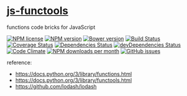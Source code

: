 [js-functools](http://aureooms.github.io/js-functools)
==

functions code bricks for JavaScript

[![NPM license](http://img.shields.io/npm/l/aureooms-js-functools.svg)](https://raw.githubusercontent.com/aureooms/js-functools/master/LICENSE)
[![NPM version](http://img.shields.io/npm/v/aureooms-js-functools.svg)](https://www.npmjs.org/package/aureooms-js-functools)
[![Bower version](http://img.shields.io/bower/v/aureooms-js-functools.svg)](http://bower.io/search/?q=aureooms-js-functools)
[![Build Status](https://travis-ci.org/aureooms/js-functools.svg)](https://travis-ci.org/aureooms/js-functools)
[![Coverage Status](https://coveralls.io/repos/aureooms/js-functools/badge.png)](https://coveralls.io/r/aureooms/js-functools)
[![Dependencies Status](https://david-dm.org/aureooms/js-functools.png)](https://david-dm.org/aureooms/js-functools#info=dependencies)
[![devDependencies Status](https://david-dm.org/aureooms/js-functools/dev-status.png)](https://david-dm.org/aureooms/js-functools#info=devDependencies)
[![Code Climate](https://codeclimate.com/github/aureooms/js-functools.png)](https://codeclimate.com/github/aureooms/js-functools)
[![NPM downloads per month](http://img.shields.io/npm/dm/aureooms-js-functools.svg)](https://www.npmjs.org/package/aureooms-js-functools)
[![GitHub issues](http://img.shields.io/github/issues/aureooms/js-functools.svg)](https://github.com/aureooms/js-functools/issues)

reference:

  - https://docs.python.org/3/library/functions.html
  - https://docs.python.org/3/library/functools.html
  - https://github.com/lodash/lodash
